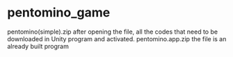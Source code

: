 # pentomino_game
pentomino(simple).zip after opening the file, all the codes that need to be downloaded in Unity program and activated.
pentomino.app.zip the file is an already built program
